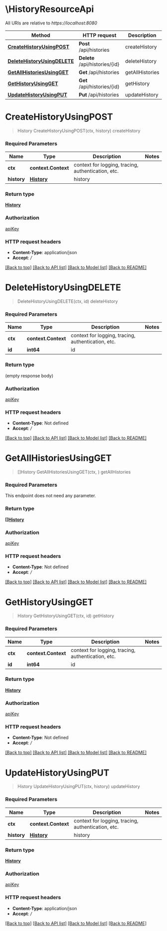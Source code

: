 # \HistoryResourceApi

All URIs are relative to *https://localhost:8080*

Method | HTTP request | Description
------------- | ------------- | -------------
[**CreateHistoryUsingPOST**](HistoryResourceApi.md#CreateHistoryUsingPOST) | **Post** /api/histories | createHistory
[**DeleteHistoryUsingDELETE**](HistoryResourceApi.md#DeleteHistoryUsingDELETE) | **Delete** /api/histories/{id} | deleteHistory
[**GetAllHistoriesUsingGET**](HistoryResourceApi.md#GetAllHistoriesUsingGET) | **Get** /api/histories | getAllHistories
[**GetHistoryUsingGET**](HistoryResourceApi.md#GetHistoryUsingGET) | **Get** /api/histories/{id} | getHistory
[**UpdateHistoryUsingPUT**](HistoryResourceApi.md#UpdateHistoryUsingPUT) | **Put** /api/histories | updateHistory


# **CreateHistoryUsingPOST**
> History CreateHistoryUsingPOST(ctx, history)
createHistory

### Required Parameters

Name | Type | Description  | Notes
------------- | ------------- | ------------- | -------------
 **ctx** | **context.Context** | context for logging, tracing, authentication, etc.
  **history** | [**History**](History.md)| history | 

### Return type

[**History**](History.md)

### Authorization

[apiKey](../README.md#apiKey)

### HTTP request headers

 - **Content-Type**: application/json
 - **Accept**: */*

[[Back to top]](#) [[Back to API list]](../README.md#documentation-for-api-endpoints) [[Back to Model list]](../README.md#documentation-for-models) [[Back to README]](../README.md)

# **DeleteHistoryUsingDELETE**
> DeleteHistoryUsingDELETE(ctx, id)
deleteHistory

### Required Parameters

Name | Type | Description  | Notes
------------- | ------------- | ------------- | -------------
 **ctx** | **context.Context** | context for logging, tracing, authentication, etc.
  **id** | **int64**| id | 

### Return type

 (empty response body)

### Authorization

[apiKey](../README.md#apiKey)

### HTTP request headers

 - **Content-Type**: Not defined
 - **Accept**: */*

[[Back to top]](#) [[Back to API list]](../README.md#documentation-for-api-endpoints) [[Back to Model list]](../README.md#documentation-for-models) [[Back to README]](../README.md)

# **GetAllHistoriesUsingGET**
> []History GetAllHistoriesUsingGET(ctx, )
getAllHistories

### Required Parameters
This endpoint does not need any parameter.

### Return type

[**[]History**](History.md)

### Authorization

[apiKey](../README.md#apiKey)

### HTTP request headers

 - **Content-Type**: Not defined
 - **Accept**: */*

[[Back to top]](#) [[Back to API list]](../README.md#documentation-for-api-endpoints) [[Back to Model list]](../README.md#documentation-for-models) [[Back to README]](../README.md)

# **GetHistoryUsingGET**
> History GetHistoryUsingGET(ctx, id)
getHistory

### Required Parameters

Name | Type | Description  | Notes
------------- | ------------- | ------------- | -------------
 **ctx** | **context.Context** | context for logging, tracing, authentication, etc.
  **id** | **int64**| id | 

### Return type

[**History**](History.md)

### Authorization

[apiKey](../README.md#apiKey)

### HTTP request headers

 - **Content-Type**: Not defined
 - **Accept**: */*

[[Back to top]](#) [[Back to API list]](../README.md#documentation-for-api-endpoints) [[Back to Model list]](../README.md#documentation-for-models) [[Back to README]](../README.md)

# **UpdateHistoryUsingPUT**
> History UpdateHistoryUsingPUT(ctx, history)
updateHistory

### Required Parameters

Name | Type | Description  | Notes
------------- | ------------- | ------------- | -------------
 **ctx** | **context.Context** | context for logging, tracing, authentication, etc.
  **history** | [**History**](History.md)| history | 

### Return type

[**History**](History.md)

### Authorization

[apiKey](../README.md#apiKey)

### HTTP request headers

 - **Content-Type**: application/json
 - **Accept**: */*

[[Back to top]](#) [[Back to API list]](../README.md#documentation-for-api-endpoints) [[Back to Model list]](../README.md#documentation-for-models) [[Back to README]](../README.md)

